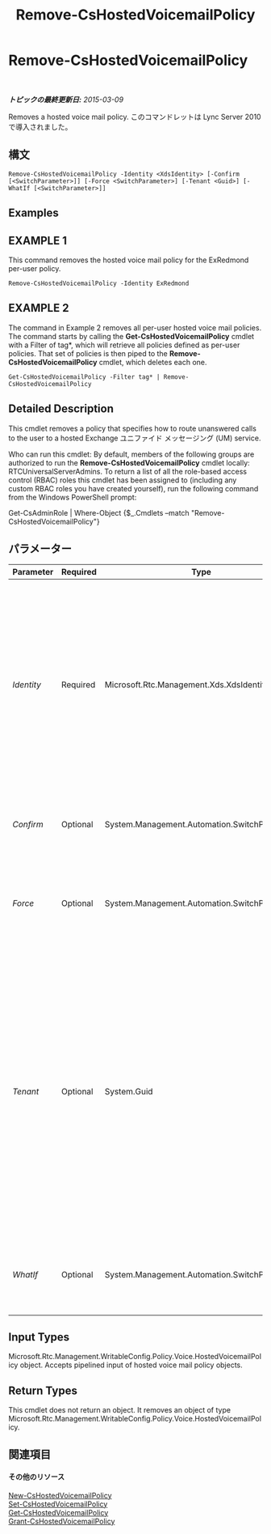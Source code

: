 ﻿---
title: Remove-CsHostedVoicemailPolicy
TOCTitle: Remove-CsHostedVoicemailPolicy
ms:assetid: 13968bbe-1403-46de-b02a-ed61e712d1b3
ms:mtpsurl: https://technet.microsoft.com/ja-jp/library/Gg398211(v=OCS.15)
ms:contentKeyID: 48271334
ms.date: 05/19/2016
mtps_version: v=OCS.15
ms.translationtype: HT
---

# Remove-CsHostedVoicemailPolicy

 

_**トピックの最終更新日:** 2015-03-09_

Removes a hosted voice mail policy. このコマンドレットは Lync Server 2010 で導入されました。

## 構文

    Remove-CsHostedVoicemailPolicy -Identity <XdsIdentity> [-Confirm [<SwitchParameter>]] [-Force <SwitchParameter>] [-Tenant <Guid>] [-WhatIf [<SwitchParameter>]]

## Examples

## EXAMPLE 1

This command removes the hosted voice mail policy for the ExRedmond per-user policy.

    Remove-CsHostedVoicemailPolicy -Identity ExRedmond

## EXAMPLE 2

The command in Example 2 removes all per-user hosted voice mail policies. The command starts by calling the **Get-CsHostedVoicemailPolicy** cmdlet with a Filter of tag\*, which will retrieve all policies defined as per-user policies. That set of policies is then piped to the **Remove-CsHostedVoicemailPolicy** cmdlet, which deletes each one.

    Get-CsHostedVoicemailPolicy -Filter tag* | Remove-CsHostedVoicemailPolicy

## Detailed Description

This cmdlet removes a policy that specifies how to route unanswered calls to the user to a hosted Exchange ユニファイド メッセージング (UM) service.

Who can run this cmdlet: By default, members of the following groups are authorized to run the **Remove-CsHostedVoicemailPolicy** cmdlet locally: RTCUniversalServerAdmins. To return a list of all the role-based access control (RBAC) roles this cmdlet has been assigned to (including any custom RBAC roles you have created yourself), run the following command from the Windows PowerShell prompt:

Get-CsAdminRole | Where-Object {$\_.Cmdlets –match "Remove-CsHostedVoicemailPolicy"}

## パラメーター


<table>
<colgroup>
<col style="width: 25%" />
<col style="width: 25%" />
<col style="width: 25%" />
<col style="width: 25%" />
</colgroup>
<thead>
<tr class="header">
<th>Parameter</th>
<th>Required</th>
<th>Type</th>
<th>Description</th>
</tr>
</thead>
<tbody>
<tr class="odd">
<td><p><em>Identity</em></p></td>
<td><p>Required</p></td>
<td><p>Microsoft.Rtc.Management.Xds.XdsIdentity</p></td>
<td><p>A unique identifier for the hosted voice mail policy that you want to remove. This identifier includes the scope (in the case of global), the scope and site (for a site policy, such as site:Redmond), or the policy name (for a per-user policy, such as HVUserPolicy).</p></td>
</tr>
<tr class="even">
<td><p><em>Confirm</em></p></td>
<td><p>Optional</p></td>
<td><p>System.Management.Automation.SwitchParameter</p></td>
<td><p>コマンドの実行前に確認メッセージが表示されます。</p></td>
</tr>
<tr class="odd">
<td><p><em>Force</em></p></td>
<td><p>Optional</p></td>
<td><p>System.Management.Automation.SwitchParameter</p></td>
<td><p>Suppresses any confirmation prompts that would otherwise be displayed before making changes.</p></td>
</tr>
<tr class="even">
<td><p><em>Tenant</em></p></td>
<td><p>Optional</p></td>
<td><p>System.Guid</p></td>
<td><p>Globally unique identifier (GUID) of the Skype for Business Online tenant account for the hosted voicemail policy being deleted. For example:</p>
<p>–Tenant &quot;38aad667-af54-4397-aaa7-e94c79ec2308&quot;</p>
<p>You can return the tenant ID for each of your tenants by running this command:</p>
<p>Get-CsTenant | Select-Object DisplayName, TenantID</p></td>
</tr>
<tr class="odd">
<td><p><em>WhatIf</em></p></td>
<td><p>Optional</p></td>
<td><p>System.Management.Automation.SwitchParameter</p></td>
<td><p>実際にコマンドを実行しなくてもコマンドの実行結果がわかります。</p></td>
</tr>
</tbody>
</table>


## Input Types

Microsoft.Rtc.Management.WritableConfig.Policy.Voice.HostedVoicemailPolicy object. Accepts pipelined input of hosted voice mail policy objects.

## Return Types

This cmdlet does not return an object. It removes an object of type Microsoft.Rtc.Management.WritableConfig.Policy.Voice.HostedVoicemailPolicy.

## 関連項目

#### その他のリソース

[New-CsHostedVoicemailPolicy](new-cshostedvoicemailpolicy.md)  
[Set-CsHostedVoicemailPolicy](set-cshostedvoicemailpolicy.md)  
[Get-CsHostedVoicemailPolicy](get-cshostedvoicemailpolicy.md)  
[Grant-CsHostedVoicemailPolicy](grant-cshostedvoicemailpolicy.md)


